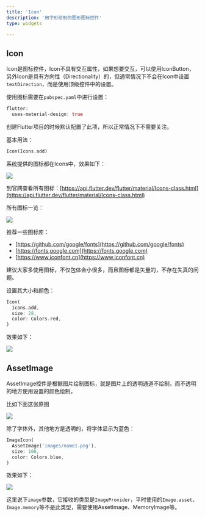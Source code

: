 ```yaml
---
title: 'Icon'
description: '用字形绘制的图形图标控件'
type: widgets

---
```




## Icon

Icon是图标控件，Icon不具有交互属性，如果想要交互，可以使用IconButton，另外Icon是具有方向性（Directionality）的，但通常情况下不会在Icon中设置`textDirection`，而是使用顶级控件中的设置。

使用图标需要在`pubspec.yaml`中进行设置：

```dart
flutter:
  uses-material-design: true
```

创建Flutter项目的时候默认配置了此项，所以正常情况下不需要关注。

基本用法：

```dart
Icon(Icons.add)
```

系统提供的图标都在Icons中，效果如下：

![](https://img-blog.csdnimg.cn/20200324152704987.png?x-oss-process=image/watermark,type_ZmFuZ3poZW5naGVpdGk,shadow_10,text_aHR0cHM6Ly9ibG9nLmNzZG4ubmV0L21lbmdrczE5ODc=,size_16,color_FFFFFF,t_70)

到官网查看所有图标：[https://api.flutter.dev/flutter/material/Icons-class.html](https://api.flutter.dev/flutter/material/Icons-class.html)

所有图标一览：

![](https://raw.githubusercontent.com/flutter/cupertino_icons/master/map.png)



推荐一些图标库：

- [https://github.com/google/fonts](https://github.com/google/fonts)
- [https://fonts.google.com](https://fonts.google.com)
- [https://www.iconfont.cn](https://www.iconfont.cn)

建议大家多使用图标，不仅包体会小很多，而且图标都是矢量的，不存在失真的问题。



设置其大小和颜色：

```dart
Icon(
  Icons.add,
  size: 28,
  color: Colors.red,
)
```

效果如下：

![](https://img-blog.csdnimg.cn/20200324152734239.png)





## AssetImage

AssetImage控件是根据图片绘制图标，就是图片上的透明通道不绘制，而不透明的地方使用设置的颜色绘制，

比如下面这张原图

![](https://img-blog.csdnimg.cn/20200324152754782.png)

除了字体外，其他地方是透明的，将字体显示为蓝色：

```dart
ImageIcon(
  AssetImage('images/name1.png'),
  size: 100,
  color: Colors.blue,
)
```

效果如下：

![](https://img-blog.csdnimg.cn/20200324152813995.png?x-oss-process=image/watermark,type_ZmFuZ3poZW5naGVpdGk,shadow_10,text_aHR0cHM6Ly9ibG9nLmNzZG4ubmV0L21lbmdrczE5ODc=,size_16,color_FFFFFF,t_70)

这里说下`image`参数，它接收的类型是`ImageProvider`，平时使用的`Image.asset`、`Image.memory`等不是此类型，需要使用AssetImage、MemoryImage等。

